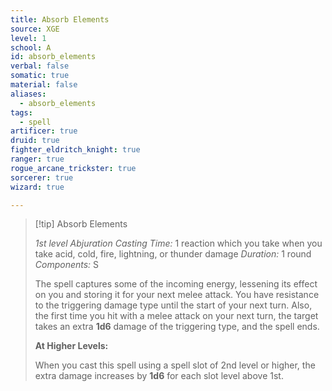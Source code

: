 ```yaml
---
title: Absorb Elements
source: XGE
level: 1
school: A
id: absorb_elements
verbal: false
somatic: true
material: false
aliases:
  - absorb_elements
tags:
  - spell
artificer: true
druid: true
fighter_eldritch_knight: true
ranger: true
rogue_arcane_trickster: true
sorcerer: true
wizard: true

---
```

>[!tip] Absorb Elements
>
> *1st level Abjuration*
> *Casting Time:* 1 reaction which you take when you take acid, cold, fire, lightning, or thunder damage
> *Duration:* 1 round
> *Components:* S
>
>The spell captures some of the incoming energy, lessening its effect on you and storing it for your next melee attack. You have resistance to the triggering damage type until the start of your next turn. Also, the first time you hit with a melee attack on your next turn, the target takes an extra **1d6** damage of the triggering type, and the spell ends.
>
>**At Higher Levels:**
>
>When you cast this spell using a spell slot of 2nd level or higher, the extra damage increases by **1d6** for each slot level above 1st.
>

